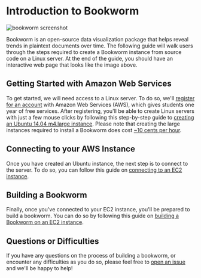 # Introduction to Bookworm

![bookworm screenshot](./images/federalist.png)

Bookworm is an open-source data visualization package that helps reveal trends in plaintext documents over time. The following guide will walk users through the steps required to create a Bookworm instance from source code on a Linux server. At the end of the guide, you should have an interactive web page that looks like the image above.

## Getting Started with Amazon Web Services

To get started, we will need access to a Linux server. To do so, we'll [register for an account](https://aws.amazon.com/free) with Amazon Web Services (AWS), which gives students one year of free services. After registering, you'll be able to create Linux servers with just a few mouse clicks by following this step-by-step guide to [creating an Ubuntu 14.04 m4.large instance](https://github.com/YaleDHLab/lab-workshops/blob/master/bookworm/guides/creating-an-ec2-instance.md). Please note that creating the large instances required to install a Bookworm does cost [~10 cents per hour](https://aws.amazon.com/ec2/pricing/).

## Connecting to your AWS Instance

Once you have created an Ubuntu instance, the next step is to connect to the server. To do so, you can follow this guide on [connecting to an EC2 instance](https://github.com/YaleDHLab/lab-workshops/blob/master/bookworm/guides/connecting-to-an-ec2-instance.md).

## Building a Bookworm

Finally, once you've connected to your EC2 instance, you'll be prepared to build a bookworm. You can do so by following this guide on [building a Bookworm on an EC2 instance](https://github.com/YaleDHLab/lab-workshops/blob/master/bookworm/guides/building-a-bookworm-on-ec2.md).

## Questions or Difficulties

If you have any questions on the process of building a bookworm, or encounter any difficulties as you do so, please feel free to [open an issue](https://github.com/YaleDHLab/lab-workshops/issues) and we'll be happy to help!